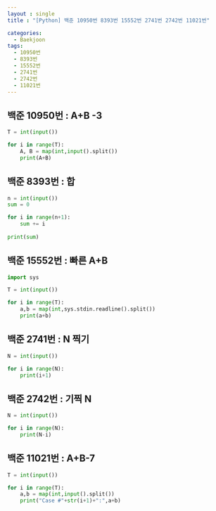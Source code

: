 ```yaml
---
layout : single
title : "[Python] 백준 10950번 8393번 15552번 2741번 2742번 11021번"

categories:
  - Baekjoon
tags:
  - 10950번
  - 8393번
  - 15552번
  - 2741번
  - 2742번
  - 11021번
---
```


## 백준 10950번 : A+B -3
```python
T = int(input())

for i in range(T):
    A, B = map(int,input().split())
    print(A+B)
```

## 백준 8393번 : 합
```python
n = int(input())
sum = 0

for i in range(n+1):
    sum += i
    
print(sum)
```

## 백준 15552번 : 빠른 A+B
```python
import sys

T = int(input())

for i in range(T):
    a,b = map(int,sys.stdin.readline().split())
    print(a+b)
```

## 백준 2741번 : N 찍기
```python
N = int(input())

for i in range(N):
    print(i+1)
```

## 백준 2742번 : 기찍 N
```python
N = int(input())

for i in range(N):
    print(N-i)
```

## 백준 11021번 : A+B-7
```python
T = int(input())

for i in range(T):
    a,b = map(int,input().split())
    print("Case #"+str(i+1)+":",a+b)
```
